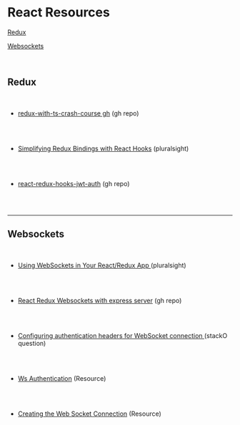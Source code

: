 # React Resources

 [Redux](#Redux)

 [Websockets](#Websockets)

<br/>

## Redux

<br/>

- [redux-with-ts-crash-course gh](https://github.com/harblaith7/redux-with-ts-crash-course) (gh repo)

<br/>
<br/>

- [Simplifying Redux Bindings with React Hooks](https://www.pluralsight.com/guides/simplifying-redux-bindings-with-react-hooks) (pluralsight)

<br/>
<br/>

- [react-redux-hooks-jwt-auth](https://github.com/bezkoder/react-redux-hooks-jwt-auth) (gh repo)

<br/>
<br/>

---

## Websockets 

<br/>

- [Using WebSockets in Your React/Redux App ](https://www.pluralsight.com/guides/using-web-sockets-in-your-reactredux-app) (pluralsight)

<br/>
<br/>

- [React Redux Websockets with express server](https://github.com/ManZzup/plguides/tree/master/11-using-websockets-in-your-react-redux-app/chat-app) (gh repo)


<br/>
<br/>

- [Configuring authentication headers for WebSocket connection
](https://stackoverflow.com/questions/28965210/configuring-authentication-headers-for-websocket-connection) (stackO question)

<br/>
<br/>

- [Ws Authentication](https://websockets.readthedocs.io/en/latest/topics/authentication.html) (Resource)

<br/>
<br/>

- [Creating the Web Socket Connection](https://www.fico.com/fico-xpress-optimization/docs/latest/insight5/compute/GUID-2C061610-71F8-431B-BDF0-4C3DAF642D13.html) (Resource)











